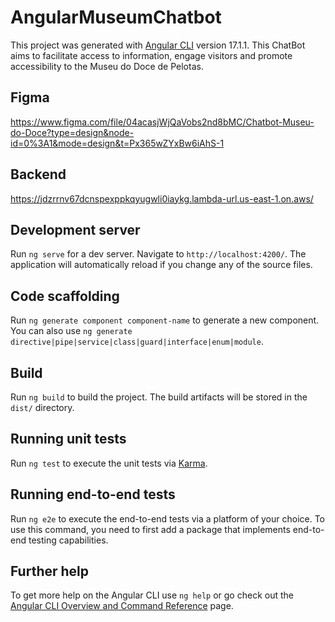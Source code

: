 # AngularMuseumChatbot

This project was generated with [Angular CLI](https://github.com/angular/angular-cli) version 17.1.1. This ChatBot aims to facilitate access to information, engage visitors and promote accessibility to the Museu do Doce de Pelotas.

## Figma
https://www.figma.com/file/04acasjWjQaVobs2nd8bMC/Chatbot-Museu-do-Doce?type=design&node-id=0%3A1&mode=design&t=Px365wZYxBw6iAhS-1

## Backend
https://jdzrrnv67dcnspexppkqyugwli0iaykg.lambda-url.us-east-1.on.aws/

## Development server

Run `ng serve` for a dev server. Navigate to `http://localhost:4200/`. The application will automatically reload if you change any of the source files.

## Code scaffolding

Run `ng generate component component-name` to generate a new component. You can also use `ng generate directive|pipe|service|class|guard|interface|enum|module`.

## Build

Run `ng build` to build the project. The build artifacts will be stored in the `dist/` directory.

## Running unit tests

Run `ng test` to execute the unit tests via [Karma](https://karma-runner.github.io).

## Running end-to-end tests

Run `ng e2e` to execute the end-to-end tests via a platform of your choice. To use this command, you need to first add a package that implements end-to-end testing capabilities.

## Further help

To get more help on the Angular CLI use `ng help` or go check out the [Angular CLI Overview and Command Reference](https://angular.io/cli) page.
